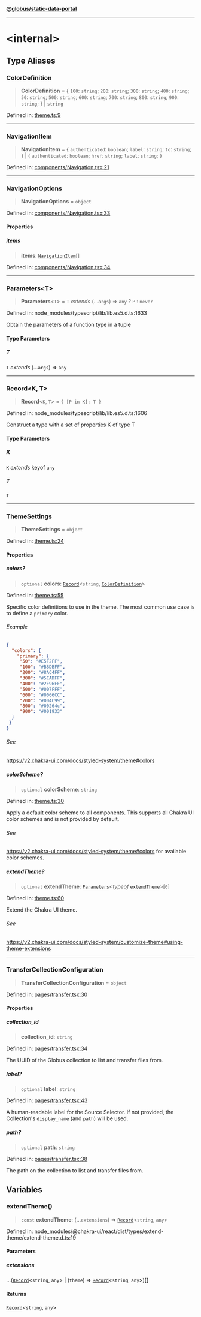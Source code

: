 [**@globus/static-data-portal**](README.md)

***

# \<internal\>

## Type Aliases

### ColorDefinition

> **ColorDefinition** = \{ `100`: `string`; `200`: `string`; `300`: `string`; `400`: `string`; `50`: `string`; `500`: `string`; `600`: `string`; `700`: `string`; `800`: `string`; `900`: `string`; \} \| `string`

Defined in: [theme.ts:9](https://github.com/globus/static-data-portal/blob/6b5f445e1cca02afbeb9b639919c2df04214a85d/theme.ts#L9)

***

### NavigationItem

> **NavigationItem** = \{ `authenticated`: `boolean`; `label`: `string`; `to`: `string`; \} \| \{ `authenticated`: `boolean`; `href`: `string`; `label`: `string`; \}

Defined in: [components/Navigation.tsx:21](https://github.com/globus/static-data-portal/blob/6b5f445e1cca02afbeb9b639919c2df04214a85d/components/Navigation.tsx#L21)

***

### NavigationOptions

> **NavigationOptions** = `object`

Defined in: [components/Navigation.tsx:33](https://github.com/globus/static-data-portal/blob/6b5f445e1cca02afbeb9b639919c2df04214a85d/components/Navigation.tsx#L33)

#### Properties

##### items

> **items**: [`NavigationItem`](#navigationitem)[]

Defined in: [components/Navigation.tsx:34](https://github.com/globus/static-data-portal/blob/6b5f445e1cca02afbeb9b639919c2df04214a85d/components/Navigation.tsx#L34)

***

### Parameters\<T\>

> **Parameters**\<`T`\> = `T` *extends* (...`args`) => `any` ? `P` : `never`

Defined in: node\_modules/typescript/lib/lib.es5.d.ts:1633

Obtain the parameters of a function type in a tuple

#### Type Parameters

##### T

`T` *extends* (...`args`) => `any`

***

### Record\<K, T\>

> **Record**\<`K`, `T`\> = `{ [P in K]: T }`

Defined in: node\_modules/typescript/lib/lib.es5.d.ts:1606

Construct a type with a set of properties K of type T

#### Type Parameters

##### K

`K` *extends* keyof `any`

##### T

`T`

***

### ThemeSettings

> **ThemeSettings** = `object`

Defined in: [theme.ts:24](https://github.com/globus/static-data-portal/blob/6b5f445e1cca02afbeb9b639919c2df04214a85d/theme.ts#L24)

#### Properties

##### colors?

> `optional` **colors**: [`Record`](#record)\<`string`, [`ColorDefinition`](#colordefinition)\>

Defined in: [theme.ts:55](https://github.com/globus/static-data-portal/blob/6b5f445e1cca02afbeb9b639919c2df04214a85d/theme.ts#L55)

Specific color definitions to use in the theme.
The most common use case is to define a `primary` color.

###### Example

```json
{
  "colors": {
    "primary": {
     "50": "#E5F2FF",
     "100": "#B8DBFF",
     "200": "#8AC4FF",
     "300": "#5CADFF",
     "400": "#2E96FF",
     "500": "#007FFF",
     "600": "#0066CC",
     "700": "#004C99",
     "800": "#00264c",
     "900": "#001933"
  }
 }
}
```

###### See

https://v2.chakra-ui.com/docs/styled-system/theme#colors

##### colorScheme?

> `optional` **colorScheme**: `string`

Defined in: [theme.ts:30](https://github.com/globus/static-data-portal/blob/6b5f445e1cca02afbeb9b639919c2df04214a85d/theme.ts#L30)

Apply a default color scheme to all components.
This supports all Chakra UI color schemes and is not provided by default.

###### See

https://v2.chakra-ui.com/docs/styled-system/theme#colors for available color schemes.

##### extendTheme?

> `optional` **extendTheme**: [`Parameters`](#parameters)\<*typeof* [`extendTheme`](#extendtheme-1)\>\[`0`\]

Defined in: [theme.ts:60](https://github.com/globus/static-data-portal/blob/6b5f445e1cca02afbeb9b639919c2df04214a85d/theme.ts#L60)

Extend the Chakra UI theme.

###### See

https://v2.chakra-ui.com/docs/styled-system/customize-theme#using-theme-extensions

***

### TransferCollectionConfiguration

> **TransferCollectionConfiguration** = `object`

Defined in: [pages/transfer.tsx:30](https://github.com/globus/static-data-portal/blob/6b5f445e1cca02afbeb9b639919c2df04214a85d/pages/transfer.tsx#L30)

#### Properties

##### collection\_id

> **collection\_id**: `string`

Defined in: [pages/transfer.tsx:34](https://github.com/globus/static-data-portal/blob/6b5f445e1cca02afbeb9b639919c2df04214a85d/pages/transfer.tsx#L34)

The UUID of the Globus collection to list and transfer files from.

##### label?

> `optional` **label**: `string`

Defined in: [pages/transfer.tsx:43](https://github.com/globus/static-data-portal/blob/6b5f445e1cca02afbeb9b639919c2df04214a85d/pages/transfer.tsx#L43)

A human-readable label for the Source Selector. If not provided,
the Collection's `display_name` (and `path`) will be used.

##### path?

> `optional` **path**: `string`

Defined in: [pages/transfer.tsx:38](https://github.com/globus/static-data-portal/blob/6b5f445e1cca02afbeb9b639919c2df04214a85d/pages/transfer.tsx#L38)

The path on the collection to list and transfer files from.

## Variables

### extendTheme()

> `const` **extendTheme**: (...`extensions`) => [`Record`](#record)\<`string`, `any`\>

Defined in: node\_modules/@chakra-ui/react/dist/types/extend-theme/extend-theme.d.ts:19

#### Parameters

##### extensions

...([`Record`](#record)\<`string`, `any`\> \| (`theme`) => [`Record`](#record)\<`string`, `any`\>)[]

#### Returns

[`Record`](#record)\<`string`, `any`\>

